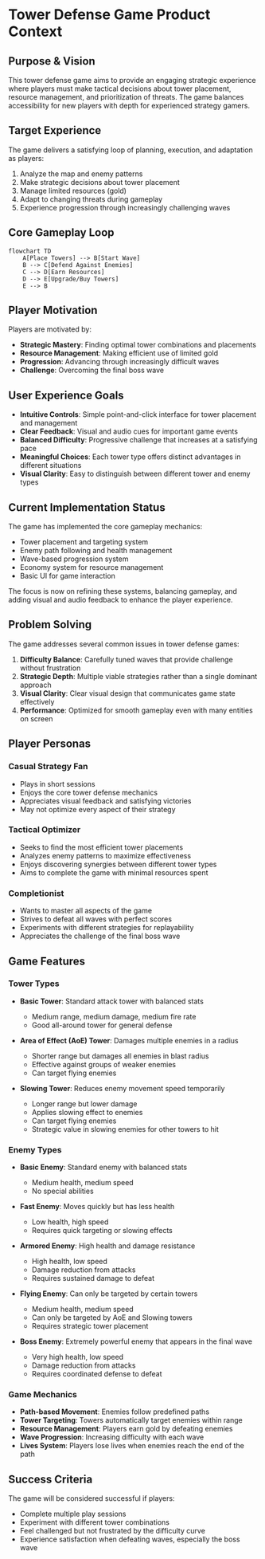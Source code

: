 # Tower Defense Game Product Context

## Purpose & Vision
This tower defense game aims to provide an engaging strategic experience where players must make tactical decisions about tower placement, resource management, and prioritization of threats. The game balances accessibility for new players with depth for experienced strategy gamers.

## Target Experience
The game delivers a satisfying loop of planning, execution, and adaptation as players:
1. Analyze the map and enemy patterns
2. Make strategic decisions about tower placement
3. Manage limited resources (gold)
4. Adapt to changing threats during gameplay
5. Experience progression through increasingly challenging waves

## Core Gameplay Loop
```mermaid
flowchart TD
    A[Place Towers] --> B[Start Wave]
    B --> C[Defend Against Enemies]
    C --> D[Earn Resources]
    D --> E[Upgrade/Buy Towers]
    E --> B
```

## Player Motivation
Players are motivated by:
- **Strategic Mastery**: Finding optimal tower combinations and placements
- **Resource Management**: Making efficient use of limited gold
- **Progression**: Advancing through increasingly difficult waves
- **Challenge**: Overcoming the final boss wave

## User Experience Goals
- **Intuitive Controls**: Simple point-and-click interface for tower placement and management
- **Clear Feedback**: Visual and audio cues for important game events
- **Balanced Difficulty**: Progressive challenge that increases at a satisfying pace
- **Meaningful Choices**: Each tower type offers distinct advantages in different situations
- **Visual Clarity**: Easy to distinguish between different tower and enemy types

## Current Implementation Status
The game has implemented the core gameplay mechanics:
- Tower placement and targeting system
- Enemy path following and health management
- Wave-based progression system
- Economy system for resource management
- Basic UI for game interaction

The focus is now on refining these systems, balancing gameplay, and adding visual and audio feedback to enhance the player experience.

## Problem Solving
The game addresses several common issues in tower defense games:
1. **Difficulty Balance**: Carefully tuned waves that provide challenge without frustration
2. **Strategic Depth**: Multiple viable strategies rather than a single dominant approach
3. **Visual Clarity**: Clear visual design that communicates game state effectively
4. **Performance**: Optimized for smooth gameplay even with many entities on screen

## Player Personas

### Casual Strategy Fan
- Plays in short sessions
- Enjoys the core tower defense mechanics
- Appreciates visual feedback and satisfying victories
- May not optimize every aspect of their strategy

### Tactical Optimizer
- Seeks to find the most efficient tower placements
- Analyzes enemy patterns to maximize effectiveness
- Enjoys discovering synergies between different tower types
- Aims to complete the game with minimal resources spent

### Completionist
- Wants to master all aspects of the game
- Strives to defeat all waves with perfect scores
- Experiments with different strategies for replayability
- Appreciates the challenge of the final boss wave

## Game Features

### Tower Types
- **Basic Tower**: Standard attack tower with balanced stats
  - Medium range, medium damage, medium fire rate
  - Good all-around tower for general defense
  
- **Area of Effect (AoE) Tower**: Damages multiple enemies in a radius
  - Shorter range but damages all enemies in blast radius
  - Effective against groups of weaker enemies
  - Can target flying enemies
  
- **Slowing Tower**: Reduces enemy movement speed temporarily
  - Longer range but lower damage
  - Applies slowing effect to enemies
  - Can target flying enemies
  - Strategic value in slowing enemies for other towers to hit

### Enemy Types
- **Basic Enemy**: Standard enemy with balanced stats
  - Medium health, medium speed
  - No special abilities
  
- **Fast Enemy**: Moves quickly but has less health
  - Low health, high speed
  - Requires quick targeting or slowing effects
  
- **Armored Enemy**: High health and damage resistance
  - High health, low speed
  - Damage reduction from attacks
  - Requires sustained damage to defeat
  
- **Flying Enemy**: Can only be targeted by certain towers
  - Medium health, medium speed
  - Can only be targeted by AoE and Slowing towers
  - Requires strategic tower placement
  
- **Boss Enemy**: Extremely powerful enemy that appears in the final wave
  - Very high health, low speed
  - Damage reduction from attacks
  - Requires coordinated defense to defeat

### Game Mechanics
- **Path-based Movement**: Enemies follow predefined paths
- **Tower Targeting**: Towers automatically target enemies within range
- **Resource Management**: Players earn gold by defeating enemies
- **Wave Progression**: Increasing difficulty with each wave
- **Lives System**: Players lose lives when enemies reach the end of the path

## Success Criteria
The game will be considered successful if players:
- Complete multiple play sessions
- Experiment with different tower combinations
- Feel challenged but not frustrated by the difficulty curve
- Experience satisfaction when defeating waves, especially the boss wave
